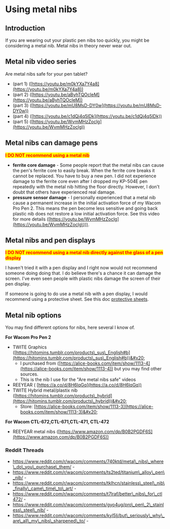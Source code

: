 # Using metal nibs

## Introduction

If you are wearing out your plastic pen nibs too quickly, you might be considering a metal nib. Metal nibs in theory never wear out.&#x20;

## Metal nib video series

Are metal nibs safe for your pen tablet?

* (part 1) ([https://youtu.be/m0kYXa7Y4a8](https://youtu.be/m0kYXa7Y4a8))
* (part 2) ([https://youtu.be/aByhTQOcIeM](https://youtu.be/aByhTQOcIeM))
* (part 3) ([https://youtu.be/mU8MsD-DY0w](https://youtu.be/mU8MsD-DY0w))
* (part 4) ([https://youtu.be/c1dQj4q5lDk](https://youtu.be/c1dQj4q5lDk))
* (part 5) ([https://youtu.be/WvmMHzZoclg](https://youtu.be/WvmMHzZoclg))

## Metal nibs can damage pens

<mark style="color:red;">**I DO NOT recommend using a metal nib**</mark>

* **ferrite core damage** - Some people report that the metal nibs can cause the pen's ferrite core to easily break. When the ferrite core breaks it cannot be replaced. You have to buy a new pen. I did not experience damage to the ferrite core even after I dropped my KP-504E pen repeatedly with the metal nib hitting the floor directly. However, I don't doubt that others have experienced real damage.
* **pressure sensor damage** - I personally experienced that a metal nib cause a permanent increase in the initial activation force of my Wacom Pro Pen 2. This means the pen become less sensitive and going back plastic nib does not restore a low initial activation force. See this video for more details ([https://youtu.be/WvmMHzZoclg](https://youtu.be/WvmMHzZoclg\))).

## Metal nibs and pen displays

<mark style="color:red;">**I DO NOT recommend using a metal nib directly against the glass of a pen display**</mark>

I haven't tried it with a pen display and I right now would not recommend someone doing doing that. I do believe there's a chance it can damage the screen. I've even seen people with plastic nibs damage the screen of their pen display.&#x20;

If someone is going to do use a metal nib with a pen display, I would recommend using a protective sheet. See this doc [protective sheets](../../accessories/protective-sheets/).

## Metal nib options

You may find different options for nibs, here several I know of.

**For Wacom Pro Pen 2**

* TWITE Graphics ([https://hitomins.tumblr.com/products\_sus\_English#b](https://hitomins.tumblr.com/products\_sus\_English#b))&#x20;
  * I purchased from ([https://alice-books.com/item/show/1113-4](https://alice-books.com/item/show/1113-4)) but you may find other sources.
  * This is the nib I use for the "Are metal nibs safe" videos
* REEYEAR ( [https://a.co/d/8H6lqGq](https://a.co/d/8H6lqGq))
* TWITE Hybrid metal/plastix nib ([https://hitomins.tumblr.com/products\_hybrid](https://hitomins.tumblr.com/products\_hybrid))&#x20;
  * Store: [https://alice-books.com/item/show/1113-3](https://alice-books.com/item/show/1113-3)&#x20;

**For Wacom CTL-672,CTL-671,CTL-471, CTL-472**

* REEYEAR metal nibs ([https://www.amazon.com/dp/B0B2PGDF6S](https://www.amazon.com/dp/B0B2PGDF6S))

### Reddit Threads

* https://www.reddit.com/r/wacom/comments/740ktd/metal\_nibs\_where\_do\_you\_purchase\_them/ -   &#x20;
* https://www.reddit.com/r/wacom/comments/ts2ted/titanium\_alloy\_pen\_nib/ -&#x20;
* https://www.reddit.com/r/wacom/comments/tklhcn/stainless\_steel\_nib\_finally\_came\_time\_to\_art/ -&#x20;
* https://www.reddit.com/r/wacom/comments/t7lraf/better\_nibs\_for\_ctl472/ -
* https://www.reddit.com/r/wacom/comments/gyo4ug/pro\_pen\_2\_stainless\_steel\_nib/ -
* https://www.reddit.com/r/wacom/comments/kyl5lj/but\_seriously\_why\_are\_all\_my\_nibs\_sharpened\_to/ -



